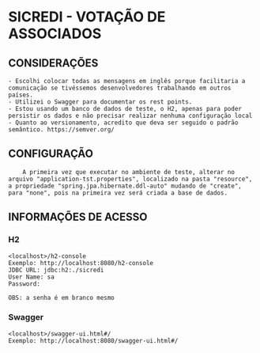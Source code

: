 # SICREDI - VOTAÇÃO DE ASSOCIADOS

## CONSIDERAÇÕES

	- Escolhi colocar todas as mensagens em inglês porque facilitaria a comunicação se tivéssemos desenvolvedores trabalhando em outros países.
	- Utilizei o Swagger para documentar os rest points.
	- Estou usando um banco de dados de teste, o H2, apenas para poder persistir os dados e não precisar realizar nenhuma configuração local
	- Quanto ao versionamento, acredito que deva ser seguido o padrão semântico. https://semver.org/


## CONFIGURAÇÃO
	
		A primeira vez que executar no ambiente de teste, alterar no arquivo "application-tst.properties", localizado na pasta "resource", 
	a propriedade "spring.jpa.hibernate.ddl-auto" mudando de "create", para "none", pois na primeira vez será criada a base de dados.


## INFORMAÇÕES DE ACESSO

### H2
	<localhost>/h2-console
	Exemplo: http://localhost:8080/h2-console
	JDBC URL: jdbc:h2:./sicredi
	User Name: sa
	Password:
	
	OBS: a senha é em branco mesmo
	
### Swagger
	<localhost>/swagger-ui.html#/
	Exemplo: http://localhost:8080/swagger-ui.html#/
